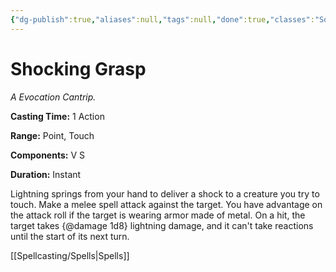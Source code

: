 ```yaml
---
{"dg-publish":true,"aliases":null,"tags":null,"done":true,"classes":"Sorcerer, Wizard, Artificer (Revisited), Artificer,","spellLevel":0,"school":"Evocation","source":"PHB","permalink":"/spells/shocking-grasp/","dgHomeLink":false,"dgPassFrontmatter":true}
---
```


# Shocking Grasp
*A Evocation Cantrip.*

**Casting Time:** 1 Action

**Range:** Point, Touch

**Components:** V S 

**Duration:** Instant

Lightning springs from your hand to deliver a shock to a creature you try to touch. Make a melee spell attack against the target. You have advantage on the attack roll if the target is wearing armor made of metal. On a hit, the target takes {@damage 1d8} lightning damage, and it can't take reactions until the start of its next turn.

[[Spellcasting/Spells|Spells]]